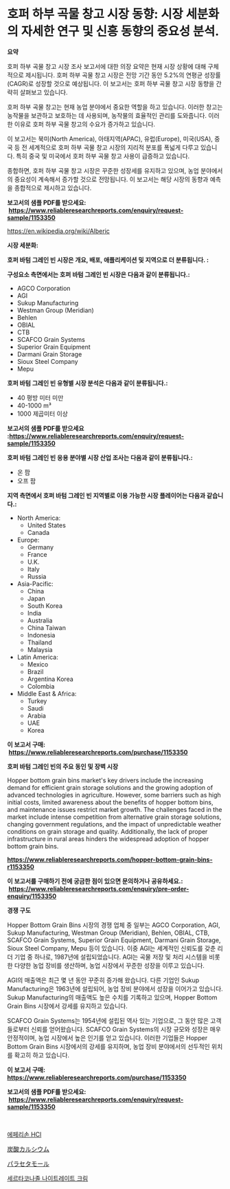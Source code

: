 <p><h1>호퍼 하부 곡물 창고 시장 동향: 시장 세분화의 자세한 연구 및 신흥 동향의 중요성 분석.</h1></p><p><strong>요약</strong></p>
<p><p>호퍼 하부 곡물 창고 시장 조사 보고서에 대한 의장 요약은 현재 시장 상황에 대해 구체적으로 제시됩니다. 호퍼 하부 곡물 창고 시장은 전망 기간 동안 5.2%의 연평균 성장률(CAGR)로 성장할 것으로 예상됩니다. 이 보고서는 호퍼 하부 곡물 창고 시장 동향을 간략히 살펴보고 있습니다.</p><p>호퍼 하부 곡물 창고는 현재 농업 분야에서 중요한 역할을 하고 있습니다. 이러한 창고는 농작물을 보관하고 보호하는 데 사용되며, 농작물의 효율적인 관리를 도와줍니다. 이러한 이유로 호퍼 하부 곡물 창고의 수요가 증가하고 있습니다.</p><p>이 보고서는 북미(North America), 아태지역(APAC), 유럽(Europe), 미국(USA), 중국 등 전 세계적으로 호퍼 하부 곡물 창고 시장의 지리적 분포를 폭넓게 다루고 있습니다. 특히 중국 및 미국에서 호퍼 하부 곡물 창고 사용이 급증하고 있습니다.</p><p>종합하면, 호퍼 하부 곡물 창고 시장은 꾸준한 성장세를 유지하고 있으며, 농업 분야에서의 중요성이 계속해서 증가할 것으로 전망됩니다. 이 보고서는 해당 시장의 동향과 예측을 종합적으로 제시하고 있습니다.</p></p>
<p><strong>보고서의 샘플 PDF를 받으세요: &nbsp;<a href="https://www.reliableresearchreports.com/enquiry/request-sample/1153350">https://www.reliableresearchreports.com/enquiry/request-sample/1153350</a></strong></p>
<p><a href="https://en.wikipedia.org/wiki/Alberic">https://en.wikipedia.org/wiki/Alberic</a></p>
<p><strong>시장 세분화:</strong></p>
<p><strong> 호퍼 바텀 그레인 빈 시장은 개요, 배포, 애플리케이션 및 지역으로 더 분류됩니다. :</strong></p>
<p><strong>구성요소 측면에서는 호퍼 바텀 그레인 빈 시장은 다음과 같이 분류됩니다.:</strong></p>
<p><ul><li>AGCO Corporation</li><li>AGI</li><li>Sukup Manufacturing</li><li>Westman Group (Meridian)</li><li>Behlen</li><li>OBIAL</li><li>CTB</li><li>SCAFCO Grain Systems</li><li>Superior Grain Equipment</li><li>Darmani Grain Storage</li><li>Sioux Steel Company</li><li>Mepu</li></ul></p>
<p><strong> 호퍼 바텀 그레인 빈 유형별 시장 분석은 다음과 같이 분류됩니다.:</strong></p>
<p><ul><li>40 평방 미터 미만</li><li>40-1000 m³</li><li>1000 제곱미터 이상</li></ul></p>
<p><strong>보고서의 샘플 PDF를 받으세요 :<a href="https://www.reliableresearchreports.com/enquiry/request-sample/1153350">https://www.reliableresearchreports.com/enquiry/request-sample/1153350</a></strong></p>
<p><strong> 호퍼 바텀 그레인 빈 응용 분야별 시장 산업 조사는 다음과 같이 분류됩니다.:</strong></p>
<p><ul><li>온 팜</li><li>오프 팜</li></ul></p>
<p><strong>지역 측면에서 호퍼 바텀 그레인 빈 지역별로 이용 가능한 시장 플레이어는 다음과 같습니다.:</strong></p>
<p><ul>
    <li>
        North America:
        <ul>
            <li>United States</li>
            <li>Canada</li>
        </ul>
    </li>
    <li>
        Europe:
        <ul>
            <li>Germany</li>
            <li>France</li>
            <li>U.K.</li>
            <li>Italy</li>
            <li>Russia</li>
        </ul>
    </li>
    <li>
        Asia-Pacific:
        <ul>
            <li>China</li>
            <li>Japan</li>
            <li>South Korea</li>
            <li>India</li>
            <li>Australia</li>
            <li>China Taiwan</li>
            <li>Indonesia</li>
            <li>Thailand</li>
            <li>Malaysia</li>
        </ul>
    </li>
    <li>
        Latin America:
        <ul>
            <li>Mexico</li>
            <li>Brazil</li>
            <li>Argentina Korea</li>
            <li>Colombia</li>
        </ul>
    </li>
    <li>
        Middle East & Africa:
        <ul>
            <li>Turkey</li>
            <li>Saudi</li>
            <li>Arabia</li>
            <li>UAE</li>
            <li>Korea</li>
        </ul>
    </li>
    </ul></p>
<p><strong>이 보고서 구매: &nbsp;<a href="https://www.reliableresearchreports.com/purchase/1153350">https://www.reliableresearchreports.com/purchase/1153350</a></strong></p>
<p><strong>호퍼 바텀 그레인 빈의 주요 동인 및 장벽 시장</strong></p>
<p><p>Hopper bottom grain bins market's key drivers include the increasing demand for efficient grain storage solutions and the growing adoption of advanced technologies in agriculture. However, some barriers such as high initial costs, limited awareness about the benefits of hopper bottom bins, and maintenance issues restrict market growth. The challenges faced in the market include intense competition from alternative grain storage solutions, changing government regulations, and the impact of unpredictable weather conditions on grain storage and quality. Additionally, the lack of proper infrastructure in rural areas hinders the widespread adoption of hopper bottom grain bins.</p></p>
<p><strong><a href="https://www.reliableresearchreports.com/hopper-bottom-grain-bins-r1153350">https://www.reliableresearchreports.com/hopper-bottom-grain-bins-r1153350</a></strong></p>
<p><strong>이 보고서를 구매하기 전에 궁금한 점이 있으면 문의하거나 공유하세요.: &nbsp;<a href="https://www.reliableresearchreports.com/enquiry/pre-order-enquiry/1153350">https://www.reliableresearchreports.com/enquiry/pre-order-enquiry/1153350</a></strong></p>
<p><strong>경쟁 구도</strong></p>
<p><p>Hopper Bottom Grain Bins 시장의 경쟁 업체 중 일부는 AGCO Corporation, AGI, Sukup Manufacturing, Westman Group (Meridian), Behlen, OBIAL, CTB, SCAFCO Grain Systems, Superior Grain Equipment, Darmani Grain Storage, Sioux Steel Company, Mepu 등이 있습니다. 이중 AGI는 세계적인 신뢰도를 갖춘 리더 기업 중 하나로, 1987년에 설립되었습니다. AGI는 곡물 저장 및 처리 시스템을 비롯한 다양한 농업 장비를 생산하며, 농업 시장에서 꾸준한 성장을 이루고 있습니다.</p><p>AGI의 매출액은 최근 몇 년 동안 꾸준히 증가해 왔습니다. 다른 기업인 Sukup Manufacturing은 1963년에 설립되어, 농업 장비 분야에서 성장을 이어가고 있습니다. Sukup Manufacturing의 매출액도 높은 수치를 기록하고 있으며, Hopper Bottom Grain Bins 시장에서 강세를 유지하고 있습니다.</p><p>SCAFCO Grain Systems는 1954년에 설립된 역사 있는 기업으로, 그 동안 많은 고객들로부터 신뢰를 얻어왔습니다. SCAFCO Grain Systems의 시장 규모와 성장은 매우 안정적이며, 농업 시장에서 높은 인기를 얻고 있습니다. 이러한 기업들은 Hopper Bottom Grain Bins 시장에서의 강세를 유지하며, 농업 장비 분야에서의 선두적인 위치를 확고히 하고 있습니다.</p></p>
<p><strong>이 보고서 구매: &nbsp; <a href="https://www.reliableresearchreports.com/purchase/1153350">https://www.reliableresearchreports.com/purchase/1153350</a></strong></p>
<p><strong>보고서의 샘플 PDF를 받으세요: &nbsp;<a href="https://www.reliableresearchreports.com/enquiry/request-sample/1153350">https://www.reliableresearchreports.com/enquiry/request-sample/1153350</a></strong><strong></strong></p>
<p>&nbsp;</p>
<p><p><a href="https://github.com/rcabello548/Market-Research-Report-List-2/blob/main/441142138279.md">에페리손 HCl</a></p><p><a href="https://github.com/zjkmgcs938405/Market-Research-Report-List-3/blob/main/410668129095.md">炭酸カルシウム</a></p><p><a href="https://github.com/roulaayoub-saad/Market-Research-Report-List-2/blob/main/344793529096.md">パラセタモール</a></p><p><a href="https://github.com/KellyLyncyh543964/Market-Research-Report-List-3/blob/main/455244138278.md">세르타코나졸 나이트레이트 크림</a></p></p>